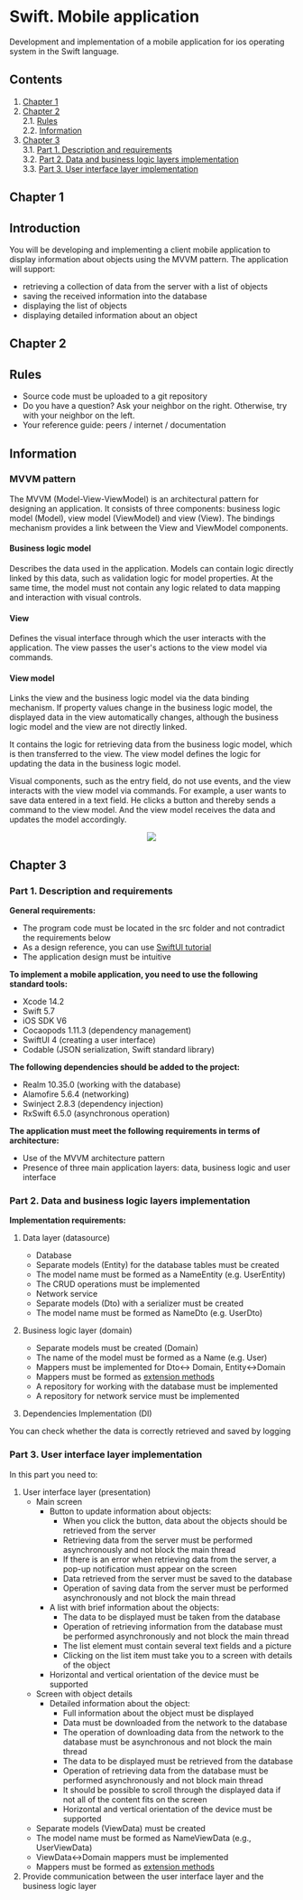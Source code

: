# Swift. Mobile application

Development and implementation of a mobile application for ios operating system in the Swift language.

## Contents

1. [Chapter 1](#chapter-1)
2. [Chapter 2](#chapter-2) \
    2.1. [Rules](#rules) \
    2.2. [Information](#information)
3. [Chapter 3](Chapter-3) \
    3.1. [Part 1. Description and requirements](#part-1-description-and-requirements) \
    3.2. [Part 2. Data and business logic layers implementation](#part-2-data-and-business-logic-layers-implementation) \
    3.3. [Part 3. User interface layer implementation](#part-3-user-interface-layer-implementation)

## Chapter 1

## Introduction

You will be developing and implementing a client mobile application to display information about objects using the MVVM pattern. The application will support:
  - retrieving a collection of data from the server with a list of objects
  - saving the received information into the database
  - displaying the list of objects 
  - displaying detailed information about an object

## Chapter 2

## Rules
  - Source code must be uploaded to a git repository
  - Do you have a question? Ask your neighbor on the right. Otherwise, try with your neighbor on the left.
  - Your reference guide: peers / internet / documentation

## Information


### MVVM pattern

The MVVM (Model-View-ViewModel) is an architectural pattern for designing an application. It consists of three components: business logic model (Model), view model (ViewModel) and view (View).
The bindings mechanism provides a link between the View and ViewModel components. 


#### Business logic model

Describes the data used in the application. Models can contain logic directly linked by this data, such as validation logic for model properties. At the same time, the model must not contain any logic related to data mapping and interaction with visual controls.

#### View

Defines the visual interface through which the user interacts with the application. 
The view passes the user's actions to the view model via commands.

#### View model

Links the view and the business logic model via the data binding mechanism. If property values change in the business logic model, the displayed data in the view automatically changes, although the business logic model and the view are not directly linked.

It contains the logic for retrieving data from the business logic model, which is then transferred to the view. The view model defines the logic for updating the data in the business logic model.

Visual components, such as the entry field, do not use events, and the view interacts with the view model via commands. For example, a user wants to save data entered in a text field. He clicks a button and thereby sends a command to the view model. And the view model receives the data and updates the model accordingly.

<div align="center">
  <img src="misc/images/MVVM.png"/>
</div>

## Chapter 3

### Part 1. Description and requirements

**General requirements:**
  - The program code must be located in the src folder and not contradict the requirements below
  - As a design reference, you can use [SwiftUI tutorial](https://developer.apple.com/tutorials/swiftui)
  - The application design must be intuitive

**To implement a mobile application, you need to use the following standard tools:**

  - Xcode 14.2
  - Swift 5.7
  - iOS SDK V6
  - Cocaopods 1.11.3 (dependency management)
  - SwiftUI 4 (creating a user interface)
  - Codable (JSON serialization, Swift standard library)

**The following dependencies should be added to the project:**

  - Realm 10.35.0 (working with the database)
  - Alamofire 5.6.4 (networking)
  - Swinject 2.8.3 (dependency injection)
  - RxSwift 6.5.0 (asynchronous operation)

**The application must meet the following requirements in terms of architecture:**
  - Use of the MVVM architecture pattern
  - Presence of three main application layers: data, business logic and user interface

### Part 2. Data and business logic layers implementation

**Implementation requirements:**
1. Data layer (datasource)
    - Database
    - Separate models (Entity) for the database tables must be created
    - The model name must be formed as a NameEntity (e.g. UserEntity)
    - The CRUD operations must be implemented
    - Network service
    - Separate models (Dto) with a serializer must be created
    - The model name must be formed as NameDto (e.g. UserDto)

2. Business logic layer (domain)
    - Separate models must be created (Domain)
    - The name of the model must be formed as a Name (e.g. User)
    - Mappers must be implemented for Dto<-> Domain, Entity<->Domain
    - Mappers must be formed as [extension methods](https://docs.swift.org/swift-book/LanguageGuide/Extensions.html)
    - A repository for working with the database must be implemented
    - A repository for network service must be implemented
3. Dependencies Implementation (DI)

You can check whether the data is correctly retrieved and saved by logging

### Part 3. User interface layer implementation
In this part you need to:

1. User interface layer (presentation)
    - Main screen
        - Button to update information about objects:
            - When you click the button, data about the objects should be retrieved from the server
            - Retrieving data from the server must be performed asynchronously and not block the main thread
            - If there is an error when retrieving data from the server, a pop-up notification must appear on the screen
            - Data retrieved from the server must be saved to the database
            - Operation of saving data from the server must be performed asynchronously and not block the main thread
        - A list with brief information about the objects:
            - The data to be displayed must be taken from the database
            - Operation of retrieving information from the database must be performed asynchronously and not block the main thread
            - The list element must contain several text fields and a picture
            - Clicking on the list item must take you to a screen with details of the object
        - Horizontal and vertical orientation of the device must be supported
    - Screen with object details
        - Detailed information about the object:
            - Full information about the object must be displayed
            - Data must be downloaded from the network to the database
            - The operation of downloading data from the network to the database must be asynchronous and not block the main thread
            - The data to be displayed must be retrieved from the database
            - Operation of retrieving data from the database must be performed asynchronously and not block main thread
            - It should be possible to scroll through the displayed data if not all of the content fits on the screen
            - Horizontal and vertical orientation of the device must be supported
    - Separate models (ViewData) must be created
    - The model name must be formed as NameViewData (e.g., UserViewData)
    - ViewData<->Domain mappers must be implemented
    - Mappers must be formed as [extension methods](https://docs.swift.org/swift-book/LanguageGuide/Extensions.html)
2. Provide communication between the user interface layer and the business logic layer
